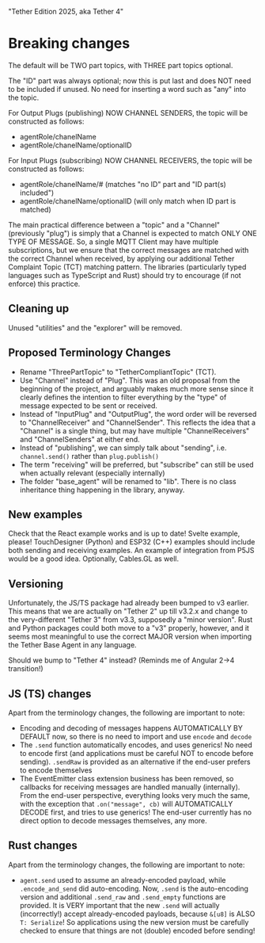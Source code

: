 "Tether Edition 2025, aka Tether 4"

# Breaking changes

The default will be TWO part topics, with THREE part topics optional.

The "ID" part was always optional; now this is put last and does NOT need to be included if unused. No need for inserting a word such as "any" into the topic.


For Output Plugs (publishing) NOW CHANNEL SENDERS, the topic will be constructed as follows:
- agentRole/chanelName
- agentRole/chanelName/optionalID

For Input Plugs (subscribing) NOW CHANNEL RECEIVERS, the topic will be constructed as follows:
- agentRole/chanelName/# (matches "no ID" part and "ID part(s) included")
- agentRole/chanelName/optionalID (will only match when ID part is matched)

The main practical difference between a "topic" and a "Channel" (previously "plug") is simply that a Channel is expected to match ONLY ONE TYPE OF MESSAGE. So, a single MQTT Client may have multiple subscriptions, but we ensure that the correct messages are matched with the correct Channel when received, by applying our additional Tether Complaint Topic (TCT) matching pattern. The libraries (particularly typed languages such as TypeScript and Rust) should try to encourage (if not enforce) this practice.

## Cleaning up
Unused "utilities" and the "explorer" will be removed.

## Proposed Terminology Changes
- Rename "ThreePartTopic" to "TetherCompliantTopic" (TCT).
- Use "Channel" instead of "Plug". This was an old proposal from the beginning of the project, and arguably makes much more sense since it clearly defines the intention to filter everything by the "type" of message expected to be sent or received.
- Instead of "InputPlug" and "OutputPlug", the word order will be reversed to "ChannelReceiver" and "ChannelSender". This reflects the idea that a "Channel" is a single thing, but may have multiple "ChannelReceivers" and "ChannelSenders" at either end.
- Instead of "publishing", we can simply talk about "sending", i.e. `channel.send()` rather than `plug.publish()`
- The term "receiving" will be preferred, but "subscribe" can still be used when actually relevant (especially internally)
- The folder "base_agent" will be renamed to "lib". There is no class inheritance thing happening in the library, anyway.

## New examples
Check that the React example works and is up to date!
Svelte example, please!
TouchDesigner (Python) and ESP32 (C++) examples should include both sending and receiving examples.
An example of integration from P5JS would be a good idea. Optionally, Cables.GL as well.

## Versioning
Unfortunately, the JS/TS package had already been bumped to v3 earlier. This means that we are actually on "Tether 2" up till v3.2.x and change to the very-different "Tether 3" from v3.3, supposedly a "minor version".
Rust and Python packages could both move to a "v3" properly, however, and it seems most meaningful to use the correct MAJOR version when importing the Tether Base Agent in any language.

Should we bump to "Tether 4" instead? (Reminds me of Angular 2->4 transition!)

## JS (TS) changes
Apart from the terminology changes, the following are important to note:
- Encoding and decoding of messages happens AUTOMATICALLY BY DEFAULT now, so there is no need to import and use `encode` and `decode`
- The `.send` function automatically encodes, and uses generics! No need to encode first (and applications must be careful NOT to encode before sending). `.sendRaw` is provided as an alternative if the end-user prefers to encode themselves
- The EventEmitter class extension business has been removed, so callbacks for receiving messages are handled manually (internally). From the end-user perspective, everything looks very much the same, with the exception that `.on("message", cb)` will AUTOMATICALLY DECODE first, and tries to use generics! The end-user currently has no direct option to decode messages themselves, any more.

## Rust changes
Apart from the terminology changes, the following are important to note:
- `agent.send` used to assume an already-encoded payload, while `.encode_and_send` did auto-encoding. Now, `.send` is the auto-encoding version and additional `.send_raw` and `.send_empty` functions are provided. It is VERY important that the new `.send` will actually (incorrectly!) accept already-encoded payloads, because `&[u8]` is ALSO `T: Serialize`! So applications using the new version must be carefully checked to ensure that things are not (double) encoded before sending!
